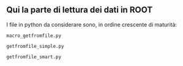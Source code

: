 ## Qui la parte di lettura dei dati in ROOT

I file in python da considerare sono, in ordine crescente di maturità:

    macro_getfromfile.py
    
    getfromfile_simple.py
    
    getfromfile_smart.py
